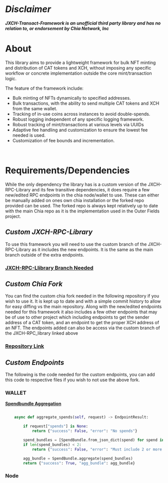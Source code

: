 
# ***Disclaimer***
***JXCH-Transact-Framework  is an unofficial third party library and has no relation to, or endorsement by Chia Network, Inc***


# **About**

This library aims to provide a lightweight framework for bulk NFT minting and distribution of CAT tokens and XCH, without imposing any 
specific workflow or concrete implementation outside the core mint/transaction logic.

The feature of the framework include:

- Bulk minting of NFTs dynamically to specified addresses.
- Bulk transactions, with the ability to send multiple CAT tokens and XCH from the same wallet.
- Tracking of in-use coins across instances to avoid double-spends.
- Robust logging independent of any specific logging framework.
- Robust tracking of mint/transactions at various levels via UUIDs
- Adaptive fee handling and customization to ensure the lowest fee needed is used.
- Customization of fee bounds and incrementation.

<br>

# **Requirements/Dependencies**

While the only dependency the library has is a custom version of the JXCH-RPC-Library and its few transitive dependencies, it does 
require a few new/edited RPC endpoints in the chia node/wallet to use. These can either be manually added on ones own chia installation 
or the forked repo provided can be used. The forked repo is always kept relatively up to date with the main Chia repo as it is the 
implementation used in the Outer Fields project.

## ***Custom JXCH-RPC-Library***
To use this framework you will need to use the custom branch of the JXCH-RPC-Library as it includes the new endpoints. It is the same as 
the main branch outside of the extra endpoints.

### [JXCH-RPC-Llibrary Branch Needed](https://github.com/mindspice/JXCH-RPC-Library/tree/custom-main)


## ***Custom Chia Fork***
You can find the custom chia fork needed in the following repository if you wish to use it. It is kept up to date and with a simple 
commit history to allow for easy diffing vs the main repository. Along with the new/edited endpoints needed for this framework it also 
includes a few other endpoints that may be of use to other project which including endpoints to get the sender address of a CAT token, 
and an endpoint to get the proper XCH address of an NFT. The endpoints added can also be access via the custom branch of the 
JXCH-RPC_library linked above


### [Repository Link](https://github.com/mindspice/chia-blockchain/tree/2.x-main-custom-endpoints)


## ***Custom Endpoints***

The following is the code needed for the custom endpoints, you can add this code to respective files if you wish to not use the above fork.


### WALLET


**<u>Spendbundle Aggregation</u>**
```python

    async def aggregate_spends(self, request) -> EndpointResult:

        if request["spends"] is None:
            return {"success": False, "error": "No spends"}

        spend_bundles = [SpendBundle.from_json_dict(spend) for spend in request['spends']]
        if len(spend_bundles) < 2:
            return {"success": False, "error": "Must include 2 or more spends"}

        agg_bundle = SpendBundle.aggregate(spend_bundles)
        return {"success": True, "agg_bundle": agg_bundle}

```


### Node





